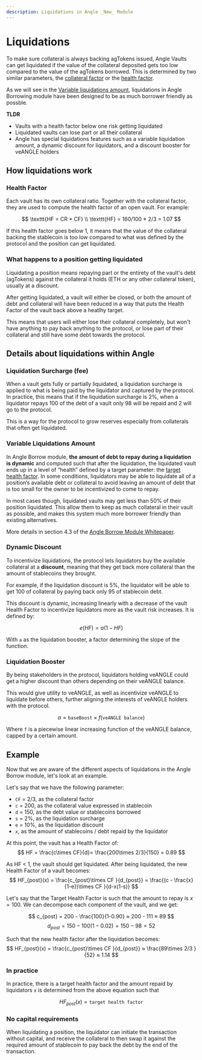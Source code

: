 ```yaml
---
description: Liquidations in Angle _New_ Module
---
```


# Liquidations

To make sure collateral is always backing agTokens issued, Angle Vaults can get liquidated if the value of the collateral deposited gets too low compared to the value of the agTokens borrowed. This is determined by two similar parameters, the [collateral factor](/new-module/glossary.md) or the [health factor](/new-module/glossary.md). 

As we will see in the [Variable liquidations amount](#variable-liquidations-amount), liquidations in Angle Borrowing module have been designed to be as much borrower friendly as possble. 

**TLDR**
* Vaults with a health factor below one risk getting liquidated
* Liquidated vaults can lose part or all their collateral
* Angle has special liquidations features such as a variable liquidation amount, a dynamic discount for liquidators, and a discount booster for veANGLE holders

## How liquidations work

### Health Factor
Each vault has its own collateral ratio. Together with the collateral factor, they are used to compute the health factor of an open vault. For example:

$$
\texttt{HF = CR * CF} \\
\texttt{HF} = 160/100 * 2/3 = 1.07
$$

If this health factor goes below 1, it means that the value of the collateral backing the stablecoin is too low compared to what was defined by the protocol and the position can get liquidated. 

### What happens to a position getting liquidated

Liquidating a position means repaying part or the entirety of the vault's debt (agTokens) against the collateral it holds (ETH or any other collateral token), usually at a discount.

After getting liquidated, a vault will either be closed, or both the amount of debt and collateral will have been reduced in a way that puts the Health Factor of the vault back above a heatlhy target. 

This means that users will either lose their collateral completely, but won't have anything to pay back anything to the protocol, or lose part of their collateral and still have some debt towards the protocol. 

## Details about liquidations within Angle 

### Liquidation Surcharge (fee)
When a vault gets fully or partially liquidated, a liquidation surcharge is applied to what is being paid by the liquidator and captured by the protocol. In practice, this means that if the liquidation surcharge is 2%, when a liquidator repays 100 of the debt of a vault only 98 will be repaid and 2 will go to the protocol. 

This is a way for the protocol to grow reserves especially from collaterals that often get liquidated. 

### Variable Liquidations Amount

In Angle Borrow module, **the amount of debt to repay during a liquidation is dynamic** and computed such that after the liquidation, the liquidated vault ends up in a level of “health” defined by a target parameter: the [target health factor](/new-module/glossary.md). In some conditions, liquidators may be able to liquidate all of a position’s available debt or collateral to avoid leaving an amount of debt that is too small for the owner to be incentivized to come to repay. 

In most cases though, liquidated vaults may get less than 50% of their position liquidated. This allow them to keep as much collateral in their vault as possible, and makes this system much more borrower friendly than existing alternatives.

More details in section 4.3 of the [Angle Borrow Module Whitepaper](/whitepaper.md#angle-borrowing-module).

### Dynamic Discount

To incentivize liquidations, the protocol lets liquidators buy the available collateral at a **discount**, meaning that they get back more collateral than the amount of stablecoins they brought. 

For example, if the liquidation discount is 5%, the liquidator will be able to get 100 of collateral by paying back only 95 of stablecoin debt. 

This discount is dynamic, increasing linearly with a decrease of the vault Health Factor to incentivize liquidators more as the vault risk increases. It is defined by: 

$$
e(HF) = a(1-HF)
$$

With `a` as the liquidation booster, a factor determining the slope of the function. 

### Liquidation Booster

By being stakeholders in the protocol, liquidators holding veANGLE could get a higher discount than others depending on their veANGLE balance.

This would give utility to veANGLE, as well as incentivize veANGLE to liquidate before others, further aligning the interests of veANGLE holders with the protocol. 

$$
a = \texttt{baseBoost} \times f(\texttt{veANGLE balance})
$$

Where `f` is a piecewise linear increasing function of the veANGLE balance, capped by a certain amount.

## Example

Now that we are aware of the different aspects of liquidations in the Angle Borrow module, let's look at an example. 

Let's say that we have the following parameter: 
- `CF` = 2/3, as the collateral factor
- `c` = 200, as the collateral value expressed in stablecoin
- `d` = 150, as the debt value or stablecoins borrowed
- `s` = 2%, as the liquidation surcharge
- `e` = 10%, as the liquidation discount
- `x`, as the amount of stablecoins / debt repaid by the liquidator

At this point, the vault has a Health Factor of:
$$
HF = \frac{c\times CF}{d}= \frac{200\times 2/3}{150} = 0.89
$$

As HF < 1, the vault should get liquidated. After being liquidated, the new Health Factor of a vault becomes:
$$
HF_{post}(x) = \frac{c_{post}\times CF }{d_{post}} = \frac{(c - \frac{x}{1-e})\times CF }{d-x(1-s)}
$$

Let's say that the Target Health Factor is such that the amount to repay is $x = 100$. We can decompose each component of the vault, and we get: 

$$
c_{post} = 200 - \frac{100}{1-0.90} ≈ 200 - 111 ≈ 89
$$
$$
d_{post} = 150 - 100(1-0.02) = 150 - 98 = 52
$$

Such that the new health factor after the liquidation becomes: 
$$
HF_{post}(x) = \frac{c_{post}\times CF }{d_{post}} ≈ \frac{89\times 2/3 }{52} ≈ 1.14
$$

### In practice

In practice, there is a target health factor and the amount repaid by liquidators `x` is determined from the above equation such that 

$$
HF_{post}(x) = \texttt{target health factor}
$$

### No capital requirements

When liquidating a position, the liquidator can initiate the transaction without capital, and receive the collateral to then swap it against the required amount of stablecoin to pay back the debt by the end of the transaction.  